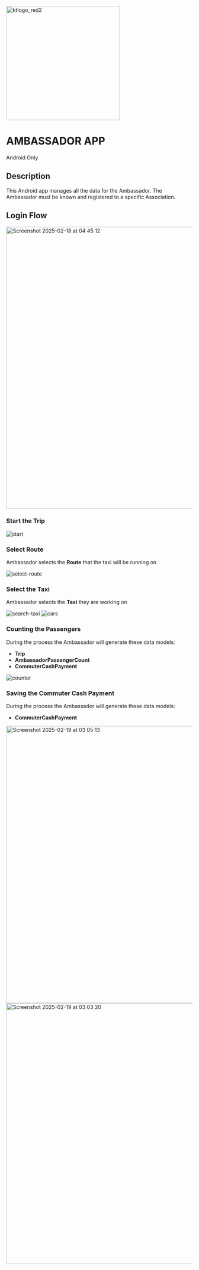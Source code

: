 
<img width="307" alt="ktlogo_red2" src="https://github.com/user-attachments/assets/7763f3c8-855c-4e49-8263-2f3ab4e314e0" />

# AMBASSADOR APP

Android Only

## Description
This Android app manages all the data for the Ambassador. The Ambassador must be known and registered to a specific Association.

## Login Flow

<img width="759" alt="Screenshot 2025-02-18 at 04 45 12" src="https://github.com/user-attachments/assets/3ad78a6e-4edf-44f5-91a7-369c7e3cee88" />

### Start the Trip
![start](https://github.com/user-attachments/assets/51b04622-e47f-4712-8dcf-22701fc342d4)

### Select Route
Ambassador selects the **Route** that the taxi will be running on

![select-route](https://github.com/user-attachments/assets/e65656a4-dfc8-413e-8812-d9f68d291f9f)

### Select the Taxi
Ambassador selects the **Taxi** they are working on

![search-taxi](https://github.com/user-attachments/assets/7c020dee-df13-4fc2-bc2d-bf0aa0c94212)
![cars](https://github.com/user-attachments/assets/233766b2-b01d-44b8-910b-9ef759e6e7da)

### Counting the Passengers
During the process the Ambassador will generate these data models:

- **Trip**
- **AmbassadorPassengerCount** 
- **CommuterCashPayment** 

![counter](https://github.com/user-attachments/assets/28b5ac16-27a8-4ac9-8260-04566d864890)

### Saving the Commuter Cash Payment
During the process the Ambassador will generate these data models:

- **CommuterCashPayment** 

<img width="746" alt="Screenshot 2025-02-19 at 03 05 13" src="https://github.com/user-attachments/assets/f4d99e65-2fe3-4ba7-be97-63e3d6ebbc95" />
<img width="702" alt="Screenshot 2025-02-19 at 03 03 20" src="https://github.com/user-attachments/assets/45fc3400-c1fb-44f6-a0e3-3b5502313d85" />



